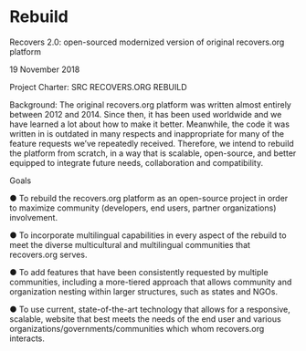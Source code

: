 # Rebuild
Recovers 2.0: open-sourced modernized version of original recovers.org platform


19 November 2018

Project Charter: SRC RECOVERS.ORG REBUILD

Background: The original recovers.org platform was written almost entirely between 2012 and 2014. Since then, it has
been used worldwide and we have learned a lot about how to make it better. Meanwhile, the code it was
written in is outdated in many respects and inappropriate for many of the feature requests we’ve
repeatedly received. Therefore, we intend to rebuild the platform from scratch, in a way that is scalable,
open-source, and better equipped to integrate future needs, collaboration and compatibility.

Goals

● To rebuild the recovers.org platform as an open-source project in order to maximize community
(developers, end users, partner organizations) involvement.

● To incorporate multilingual capabilities in every aspect of the rebuild to meet the diverse
multicultural and multilingual communities that recovers.org serves.

● To add features that have been consistently requested by multiple communities, including a
more-tiered approach that allows community and organization nesting within larger structures,
such as states and NGOs.

● To use current, state-of-the-art technology that allows for a responsive, scalable, website that best
meets the needs of the end user and various organizations/governments/communities which
whom recovers.org interacts.



